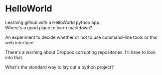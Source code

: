 # HelloWorld
Learning github with a HelloWorld python app.
<br>
Where's a good place to learn markdown?

An experiment to decide whether or not to use command-line tools or this web interface

There's a warning about Dropbox corrupting repositories. I'll have to look into that.

What's the standard way to lay out a python project?


